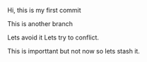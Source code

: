 Hi, this is my first commit

This is another branch

Lets avoid it
Lets try to conflict.


This is importtant but not now so lets stash it.